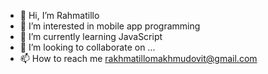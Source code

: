 - 👋 Hi, I’m Rahmatillo
- 👀 I’m interested in mobile app programming
- 🌱 I’m currently learning JavaScript
- 💞️ I’m looking to collaborate on ...
- 📫 How to reach me rakhmatillomakhmudovit@gmail.com

<!---
RahmatilloM/RahmatilloM is a ✨ special ✨ repository because its `README.md` (this file) appears on your GitHub profile.
You can click the Preview link to take a look at your changes.
--->
